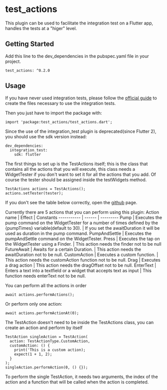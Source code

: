 # test_actions

This plugin can be used to facilitate the integration test on a Flutter app, handles the tests at a "higer" level.

## Getting Started
Add this line to the dev_dependencies in the pubspec.yaml file in your project.
```
test_actions: ^0.2.0
```

## Usage
If you have never used integration tests, please follow the [official guide](https://flutter.dev/docs/testing/integration-tests) to create the files necessary to use the integration tests.

Then you just have to import the package with:
```
import 'package:test_actions/test_actions.dart';
```
Since the use of the integration_test plugin is deprecated(since Flutter 2), you should use the sdk version instead:
```
dev_dependencies:
  integration_test:
    sdk: flutter
```
The first things to set up is the TestActions itself; this is the class that contains all the actions that you will execute, this class needs a WidgetTester if you don't want to set it for all the actions that you add.
Of course the tester should be assigned inside the testWidgets method.
```
TestActions actions = TestActions();
actions.setTester(tester);
```
If you don't see the table below correctly, open the [github](https://github.com/leopi99/test_actions) page.

Currently there are 5 actions that you can perform using this plugin:
Action name | Effect | Constants
----------- | ------ | ---------
Pump | Executes the pump command on the WidgetTester for a number of times defined by the {pumpTimes} variable(default to 30). | If you set the awaitDuration it will be used as duration in the pump command.
PumpAndSettle | Executes the pumpAndSettle command on the WidgetTester.
Press | Executes the tap on the WidgetTester using a Finder. | This action needs the finder not to be null
FutureAwait | Awaits for a certain Duration. | This action needs the awaitDuration not to be null.
CustomAction | Executes a custom function. | This action needs the customAction function not to be null.
Drag | Executes a drag action | This action needs the dragOffset not to be null.
EnterText | Enters a text into a textfield or a widget that accepts text as input | This function needs enterText not to be null.

You can perform all the actions in order
```
await actions.performActions();
```
Or perform only one action:
```
await actions.performActionAt(0);
```

The TestAction doesn't need to be inside the TestActions class, you can create an action and perform by itself
```
TestAction singleAction = TestAction(
  action: TestActionType.CustomAction, 
  customAction: () {
    print('This is a custom action);
    expect(1 + 1, 2);
  }
);
singleAction.performAction(0, () {});
```

To perform the single TestAction, it needs two arguments, the index of the action and a function that will be called when the action is completed.
